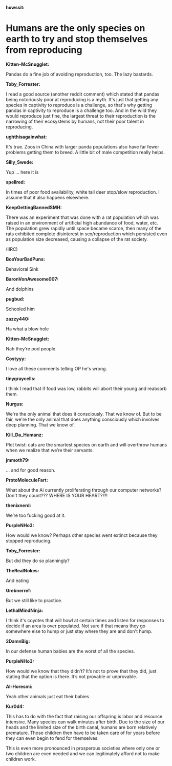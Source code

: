 **howssit:**
# Humans are the only species on earth to try and stop themselves from reproducing 

**Kitten-McSnugglet:**

Pandas do a fine job of avoiding reproduction, too. The lazy bastards. 

**Toby_Forrester:**

I read a good source (another reddit comment) which stated that pandas being notoriously poor at reproducing is a myth. It's just that getting any species in captivity to reproduce is a challenge, so that's why getting pandas in captivity to reproduce is a challenge too. And in the wild they would reproduce just fine, the largest threat to their reproduction is the narrowing of their ecosystems by humans, not their poor talent in reproducing. 

**ughthisagainwhat:**

It's true. Zoos in China with larger panda populations also have far fewer problems getting them to breed. A little bit of male competition really helps. 

**Silly_Swede:**

Yup ... here it is 

**spellred:**

In times of poor food availability, white tail deer stop/slow reproduction. I assume that it also happens elsewhere. 

**KeepGettingBannedSMH:**

There was an experiment that was done with a rat population which was raised in an environment of artificial high abundance of food, water, etc. The population grew rapidly until space became scarce, then many of the rats exhibited complete disinterest in sex/reproduction which persisted even as population size decreased, causing a collapse of the rat society. 

(IIRC) 

**BooYourBadPuns:**

Behavioral Sink 

**BaronVonAwesome007:**

And dolphins 

**pugbud:**

Schooled him 

**zazzy440:**

Ha what a blow hole 

**Kitten-McSnugglet:**

Nah they’re pod people. 

**Costyyy:**

I love all these comments telling OP he's wrong. 

**tinygraycells:**

I think I read that if food was low, rabbits will abort their young and reabsorb them. 

**Nurgus:**

We're the only animal that does it consciously. That we know of. But to be fair, we're the only animal that does anything consciously which involves deep planning. That we know of. 

**Kill\_Da\_Humanz:**

Plot twist: cats are the smartest species on earth and will overthrow humans when we realize that we’re their servants.

**jmmoth79:**

... and for good reason. 

**ProtoMoleculeFart:**

What about the Ai currently proliferating through our computer networks? Don't they count??? WHERE IS YOUR HEART?!?! 

**thenixnerd:**

We’re too fucking good at it. 

**PurpleNHo3:**

How would we know? Perhaps other species went extinct because they stopped reproducing. 

**Toby_Forrester:**

But did they do so planningly? 

**TheRealNokes:**

And eating 

**Grebnerref:**

But we still like to practice. 

**LethalMindNinja:**

I think it's coyotes that will howl at certain times and listen for responses to decide if an area is over populated. Not sure if that means they go somewhere else to hump or just stay where they are and don't hump. 

**2DamnBig:**

In our defense human babies are the worst of all the species. 

**PurpleNHo3:**

How would we know that they didn’t? It’s not to prove that they did, just stating that the option is there. It’s not provable or unprovable.

**Al-Horesmi:**

Yeah other animals just eat their babies 

**Kur0d4:**

This has to do with the fact that raising our offspring is labor and resource intensive. Many species can walk minutes after birth. Due to the size of our heads and the limited size of the birth canal, humans are born relatively premature. Those children then have to be taken care of for years before they can even begin to fend for themselves. 

This is even more pronounced in prosperous societies where only one or two children are even needed and we can legitimately afford not to make children work.

